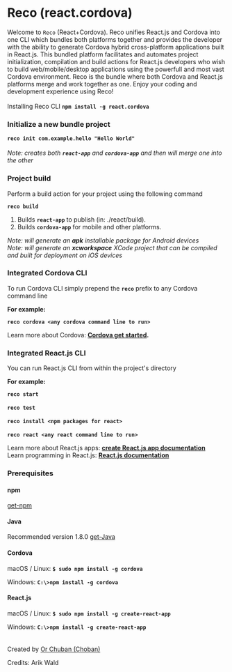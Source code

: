 # Reco (react.cordova)
Welcome to `Reco` (React+Cordova). Reco unifies React.js and Cordova into one CLI which
bundles both platforms together and provides the developer with the ability to generate Cordova hybrid cross-platform 
applications built in React.js. This bundled platform facilitates and automates project initialization, 
compilation and build actions for React.js developers who wish to build web/mobile/desktop applications using the powerfull and most vast Cordova environment. Reco is the bundle where both Cordova and React.js platforms merge and work together as one. Enjoy your
coding and development experience using Reco!
<br><br>
Installing Reco CLI **`npm install -g react.cordova`**
<br>
### Initialize a new bundle project

**`reco init com.example.hello "Hello World"`**<br><br>
*Note: creates both **`react-app`** and **`cordova-app`** and then will merge one into the other*


### Project build

Perform a build action for your project using the following command

**`reco build`**
1. Builds **`react-app`** to publish (in: ./react/build).<br>
2. Builds **`cordova-app`** for mobile and other platforms.

*Note: will generate an **apk** installable package for Android devices*<br>
*Note: will generate an **xcworkspace** XCode project that can be compiled and built for deployment on iOS devices*
<br>

### Integrated Cordova CLI 
To run Cordova CLI simply prepend the **`reco`** prefix to any Cordova command line

**For example:**

**`reco cordova <any cordova command line to run>`**

Learn more about Cordova: **[Cordova get started](https://cordova.apache.org/#getstarted).**

### Integrated React.js  CLI

You can run React.js CLI from within the project's directory

**For example:**

**`reco start`**<br><br>
**`reco test`**<br><br>
**`reco install <npm packages for react>`**<br><br>
**`reco react <any react command line to run>`**

Learn more about React.js apps: **[create React.js app documentation](https://facebook.github.io/create-react-app/docs/getting-started)**<br>
Learn programming in React.js: **[React.js documentation](https://reactjs.org/)**

### Prerequisites
#### npm
[get-npm](https://www.npmjs.com/get-npm)

#### Java 
Recommended version 1.8.0 [get-Java](https://www.oracle.com/technetwork/java/javase/downloads/jdk8-downloads-2133151.html)

#### Cordova 
macOS / Linux:
**`$ sudo npm install -g cordova`**

Windows:
**`C:\>npm install -g cordova`**

#### React.js 
macOS / Linux:
**`$ sudo npm install -g create-react-app`**

Windows:
**`C:\>npm install -g create-react-app`**
<br>
<br>
<br>
Created by [Or Chuban (Choban)](https://www.linkedin.com/in/or-choban-028280125)

Credits: Arik Wald
